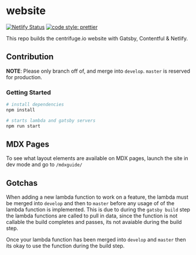 # website

[![Netlify Status](https://api.netlify.com/api/v1/badges/2a6f2fd1-0d97-413a-9e1a-3468f1467542/deploy-status)](https://app.netlify.com/sites/staging-centrifuge-website/deploys) [![code style: prettier](https://img.shields.io/badge/code_style-prettier-ff69b4.svg)](https://github.com/prettier/prettier)

This repo builds the centrifuge.io website with Gatsby, Contentful & Netlify.

## Contribution

**NOTE**: Please only branch off of, and merge into `develop`. `master` is reserved for production.

### Getting Started

```sh
# install dependencies
npm install

# starts lambda and gatsby servers
npm run start
```

## MDX Pages
To see what layout elements are available on MDX pages, launch the site in dev mode and go to `/mdxguide/`

## Gotchas

When adding a new lambda function to work on a feature, the lambda must be merged into `develop` and then to `master` before any usage of of the lambda function is implemented. This is due to during the `gatsby build` step the lambda functions are called to pull in data, since the function is not callable the build completes and passes, its not avaiable during the build step.

Once your lambda function has been merged into `develop` and `master` then its okay to use the function during the build step.
